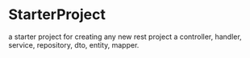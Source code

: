 # StarterProject
 a starter project for creating any new rest project a controller, handler, service, repository, dto, entity, mapper. 
